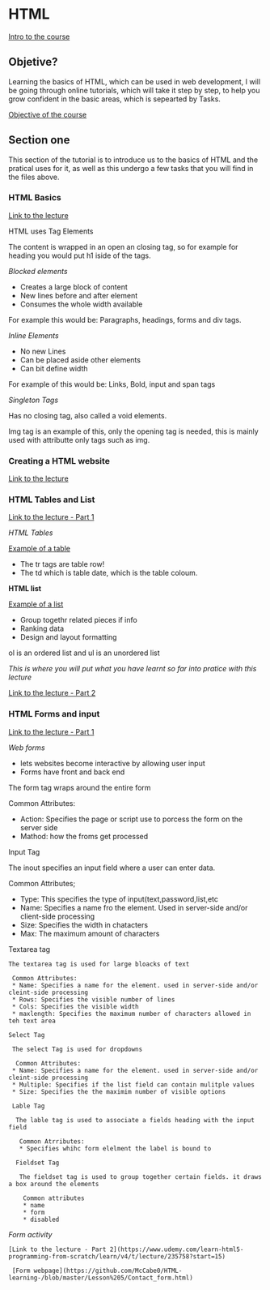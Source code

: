 # HTML

[Intro to the course](https://www.udemy.com/learn-html5-programming-from-scratch/learn/v4/t/lecture/2120422?start=0)

## Objetive?

Learning the basics of HTML, which can be used in web development, I will be going through online tutorials, which will take it step by step, to help you grow confident in the basic areas, which is sepearted by Tasks. 

[Objective of the course](https://www.udemy.com/learn-html5-programming-from-scratch/learn/v4/t/lecture/247079?start=0)

## Section one

This section of the tutorial is to introduce us to the basics of HTML and the pratical uses for it, as well as this undergo a few tasks that you will find in the files above. 
 
 ### HTML Basics  
 [Link to the lecture](https://www.udemy.com/learn-html5-programming-from-scratch/learn/v4/t/lecture/235751?start=0)

HTML uses Tag Elements 

The content is wrapped in an open an closing tag, so for example for heading you would put h1 iside of the tags. 

_Blocked elements_

* Creates a large block of content 
* New lines before and after element 
* Consumes the whole width available 

For example this would be:
Paragraphs, headings, forms and div tags.

 _Inline Elements_ 

* No new Lines 
* Can be placed aside other elements 
* Can bit define width 

For example of this would be:
Links, Bold, input and span tags

_Singleton Tags_

Has no closing tag, also called a void elements.

Img tag is an example of this, only the opening tag is needed, this is mainly used with attributte only tags such as img. 

 ### Creating a HTML website 
 
  [Link to the lecture](https://www.udemy.com/learn-html5-programming-from-scratch/learn/v4/t/lecture/235752?start=0)
 
 
 ### HTML Tables and List 
  
  [Link to the lecture - Part 1](https://www.udemy.com/learn-html5-programming-from-scratch/learn/v4/t/lecture/235756?start=0)
 
 _HTML Tables_
  
  [Example of a table](https://github.com/McCabe0/HTML-learning-/blob/master/Lesson%203/03.1-simple-table-syntax.html)

* The tr tags are table row!
* The td which is table date, which is the table coloum. 

<b> HTML list </b>

 [Example of a list](https://github.com/McCabe0/HTML-learning-/blob/master/Lesson%203/03.2-list-syntax.html)  

* Group togethr related pieces if info
* Ranking data
* Design and layout formatting 

ol is an ordered list and ul is an unordered list

_This is where you will put what you have learnt so far into pratice with this lecture_
  
[Link to the lecture - Part 2](https://www.udemy.com/learn-html5-programming-from-scratch/learn/v4/t/lecture/235757?start=0)

 
### HTML Forms and input

  [Link to the lecture - Part 1](https://www.udemy.com/learn-html5-programming-from-scratch/learn/v4/t/lecture/235758?start=15)
  
  _Web forms_
  
  * lets websites become interactive by allowing user input 
  * Forms have front and back end 
  
  The form tag wraps around the entire form 
  
  Common Attributes: 
  * Action: Specifies the page or script use to porcess the form on the server side
  * Mathod: how the froms get processed 
  
  Input Tag 
   
   The inout specifies an input field where a user can enter data. 
   
   Common Attributes;
   * Type: This specifies the type of input(text,password,list,etc
   * Name: Specifies a name fro the element. Used in server-side and/or client-side processing 
   * Size: Specifies the width in chatacters
   * Max: The maximum amount of characters 
   
   Textarea tag 
   
    The textarea tag is used for large bloacks of text 
    
     Common Attributes:
     * Name: Specifies a name for the element. used in server-side and/or cleint-side processing 
     * Rows: Specifies the visible number of lines 
     * Cols: Specifies the visible width 
     * maxlength: Specifies the maximum number of characters allowed in teh text area 
     
    Select Tag
     
     The select Tag is used for dropdowns 
     
      Common Attributes:
     * Name: Specifies a name for the element. used in server-side and/or cleint-side processing 
     * Multiple: Specifies if the list field can contain mulitple values 
     * Size: Specifies the the maximim number of visible options 
     
     Lable Tag 
     
      The lable tag is used to associate a fields heading with the input field 
       
       Common Atrributes:
       * Specifies whihc form elelment the label is bound to 
       
      Fieldset Tag 
       
       The fieldset tag is used to group together certain fields. it draws a box around the elements 
        
        Common attributes 
        * name 
        * form
        * disabled
        
   _Form activity_ 
   
    [Link to the lecture - Part 2](https://www.udemy.com/learn-html5-programming-from-scratch/learn/v4/t/lecture/235758?start=15)
     
     [Form webpage](https://github.com/McCabe0/HTML-learning-/blob/master/Lesson%205/Contact_form.html)  
  
  
  
